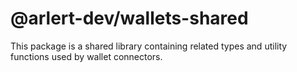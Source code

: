 # @arlert-dev/wallets-shared

This package is a shared library containing related types and utility functions used by wallet connectors.
